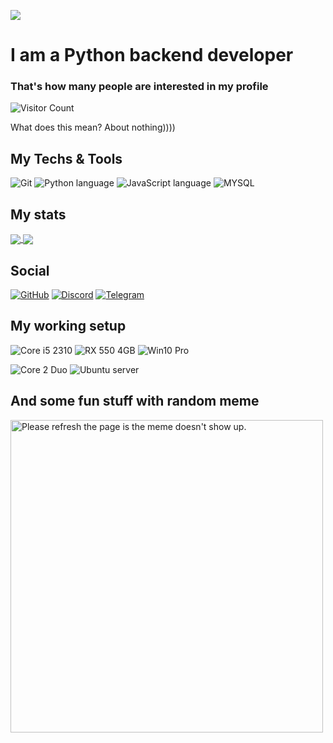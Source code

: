 ![](/reheader.glitch.me.png)
# I am a Python backend developer

### That's how many people are interested in my profile
![Visitor Count](https://profile-counter.glitch.me/designdeveloperr/count.svg)

What does this mean? About nothing))))

## My Techs & Tools
![Git](https://img.shields.io/badge/git%20-%23F05033.svg?&style=for-the-badge&logo=git&logoColor=white)
![Python language](https://img.shields.io/badge/python%20-%2314354C.svg?&style=for-the-badge&logo=python&logoColor=white)
![JavaScript language](https://img.shields.io/badge/javascript-%23efd81d.svg?&style=for-the-badge&logo=javascript&logoColor=white)
![MYSQL](https://img.shields.io/badge/mysql-%2300f.svg?&style=for-the-badge&logo=mysql&logoColor=white)

## My stats
<a href="https://github.com/anuraghazra/github-readme-stats">
  <img align="center" src="https://github-readme-stats.vercel.app/api?username=designdeveloperr&&show_icons=true&theme=tokyonight&count_private=true" />
</a>
<a href="https://github.com/anuraghazra/convoychat">
  <img align="center" src="https://github-readme-stats.vercel.app/api/top-langs/?username=designdeveloperr&theme=tokyonight&hide_langs_below=1&layout=compact&langs_count=20" />
</a>

## Social
[![GitHub](https://img.shields.io/badge/GitHub-%2312100E.svg?&style=for-the-badge&logo=Github&logoColor=white)](https://github.com/designdeveloperr)
[![Discord](https://img.shields.io/badge/discord-%236b86c9.svg?&style=for-the-badge&logo=discord&logoColor=white)](https://discord.gg/gcd6Mwa)
[![Telegram](https://img.shields.io/badge/telegram-D14836?color=2CA5E0&style=for-the-badge&logo=telegram&logoColor=white)](https://t.me/design_developer)


## My working setup
![Core i5 2310](https://img.shields.io/badge/intel-%20%20core_i9_10980XE-%230071C5.svg?&style=for-the-badge&logo=intel&logoColor=white)
![RX 550 4GB](https://img.shields.io/badge/nvidia-rtx2080ti-%2376B900.svg?&style=for-the-badge&logo=nvidia&logoColor=white)
![Win10 Pro](https://img.shields.io/badge/windows-10%20-%230078D6.svg?&style=for-the-badge&logo=windows&logoColor=white)

![Core 2 Duo](https://img.shields.io/badge/intel-xeon%20x5675-%230071C5.svg?&style=for-the-badge&logo=intel&logoColor=white)
![Ubuntu server](https://img.shields.io/badge/ubuntu%20server-E95420?logo=ubuntu&logoColor=white&style=for-the-badge)

## And some fun stuff with random meme
<img src='https://random-memer.herokuapp.com/' title="Meme" alt="Please refresh the page is the meme doesn't show up." width=500px>
